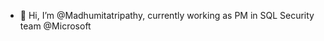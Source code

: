 - 👋 Hi, I’m @Madhumitatripathy, currently working as PM in SQL Security team @Microsoft


<!---
Madhumitatripathy/Madhumitatripathy is a ✨ special ✨ repository because its `README.md` (this file) appears on your GitHub profile.
You can click the Preview link to take a look at your changes.
--->
